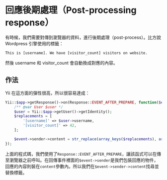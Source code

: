 # 回應後期處理（Post-processing response）

有時候，我們需要對傳到瀏覽器的資料，進行後期處理（post-process）。比方說 Wordpress 引擎使用的標籤：

```
This is [username]. We have [visitor_count] visitors on website.
```

然後 username 和 visitor\_count 會自動換成對應的內容。

## 作法

Yii 在這方面的彈性很高，所以很容易達成：

```php
Yii::$app->getResponse()->on(Response::EVENT_AFTER_PREPARE, function($event) {
    /** @var User $user */
    $user = Yii::$app->getUser()->getIdentity();
    $replacements = [
        '[username]' => $user->username,
        '[visitor_count]' => 42,
    ];

    $event->sender->content = str_replace(array_keys($replacements), array_values($replacements), $event->sender->content);
});
```

上面的程式碼，我們使用了`Response::EVENT_AFTER_PREPARE`，讓該函式可以在傳至瀏覽器之前呼叫。在回傳事件裡面的`$event->sender`是我們包裝回應的物件，回應的內容則裝在`content`參數內。所以我們在`$event->sender->content`找尋並替換標籤。

